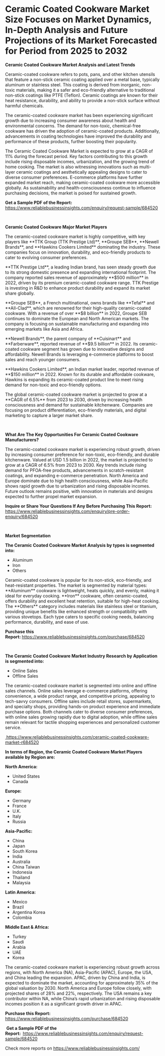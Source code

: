 <p><h1>Ceramic Coated Cookware Market Size Focuses on Market Dynamics, In-Depth Analysis and Future Projections of its Market Forecasted for Period from 2025 to 2032</h1></p><p><strong>Ceramic Coated Cookware Market Analysis and Latest Trends</strong></p>
<p><p>Ceramic-coated cookware refers to pots, pans, and other kitchen utensils that feature a non-stick ceramic coating applied over a metal base, typically aluminum or stainless steel. This coating is derived from inorganic, non-toxic materials, making it a safer and eco-friendly alternative to traditional non-stick coatings like PTFE (Teflon). Ceramic coatings are known for their heat resistance, durability, and ability to provide a non-stick surface without harmful chemicals.</p><p>The ceramic-coated cookware market has been experiencing significant growth due to increasing consumer awareness about health and environmental concerns. The demand for non-toxic, chemical-free cookware has driven the adoption of ceramic-coated products. Additionally, advancements in coating technologies have improved the durability and performance of these products, further boosting their popularity.</p><p>The Ceramic Coated Cookware Market is expected to grow at a CAGR of 11% during the forecast period. Key factors contributing to this growth include rising disposable incomes, urbanization, and the growing trend of home cooking. The market is also witnessing innovations such as multi-layer ceramic coatings and aesthetically appealing designs to cater to diverse consumer preferences. E-commerce platforms have further expanded market reach, making ceramic-coated cookware more accessible globally. As sustainability and health-consciousness continue to influence purchasing decisions, the market is poised for sustained growth.</p></p>
<p><strong>Get a Sample PDF of the Report:&nbsp;</strong> <a href="https://www.reliablebusinessinsights.com/enquiry/request-sample/684520?utm_campaign=75&utm_medium=2&utm_source=Github&utm_content=ia&utm_term=20012025&utm_id=ceramic-coated-cookware">https://www.reliablebusinessinsights.com/enquiry/request-sample/684520</a></p>
<p>&nbsp;</p>
<p><strong>Ceramic Coated Cookware Major Market Players</strong></p>
<p><p>The ceramic-coated cookware market is highly competitive, with key players like **TTK Group (TTK Prestige Ltd)**, **Groupe SEB**, **Newell Brands**, and **Hawkins Cookers Limited** dominating the industry. These companies focus on innovation, durability, and eco-friendly products to cater to evolving consumer preferences.</p><p>**TTK Prestige Ltd**, a leading Indian brand, has seen steady growth due to its strong domestic presence and expanding international footprint. The company reported sales revenue of approximately **$500 million** in 2022, driven by its premium ceramic-coated cookware range. TTK Prestige is investing in R&D to enhance product durability and expand its market share globally.</p><p>**Groupe SEB**, a French multinational, owns brands like **Tefal** and **All-Clad**, which are renowned for their high-quality ceramic-coated cookware. With a revenue of over **$8 billion** in 2022, Groupe SEB continues to dominate the European and North American markets. The company is focusing on sustainable manufacturing and expanding into emerging markets like Asia and Africa.</p><p>**Newell Brands**, the parent company of **Cuisinart** and **Farberware**, reported revenue of **$9.5 billion** in 2022. Its ceramic-coated cookware segment has grown due to innovative designs and affordability. Newell Brands is leveraging e-commerce platforms to boost sales and reach younger consumers.</p><p>**Hawkins Cookers Limited**, an Indian market leader, reported revenue of **$150 million** in 2022. Known for its durable and affordable cookware, Hawkins is expanding its ceramic-coated product line to meet rising demand for non-toxic and eco-friendly options.</p><p>The global ceramic-coated cookware market is projected to grow at a **CAGR of 6.5%** from 2023 to 2030, driven by increasing health consciousness and demand for sustainable kitchenware. Companies are focusing on product differentiation, eco-friendly materials, and digital marketing to capture a larger market share.</p></p>
<p>&nbsp;</p>
<p><strong>What Are The Key Opportunities For Ceramic Coated Cookware Manufacturers?</strong></p>
<p><p>The ceramic-coated cookware market is experiencing robust growth, driven by increasing consumer preference for non-toxic, eco-friendly, and durable kitchenware. Valued at USD 1.5 billion in 2022, the market is projected to grow at a CAGR of 6.5% from 2023 to 2030. Key trends include rising demand for PFOA-free products, advancements in scratch-resistant coatings, and expanding e-commerce penetration. North America and Europe dominate due to high health consciousness, while Asia-Pacific shows rapid growth due to urbanization and rising disposable incomes. Future outlook remains positive, with innovation in materials and designs expected to further propel market expansion.</p></p>
<p><strong>Inquire or Share Your Questions If Any Before Purchasing This Report:</strong> <a href="https://www.reliablebusinessinsights.com/enquiry/pre-order-enquiry/684520?utm_campaign=75&utm_medium=2&utm_source=Github&utm_content=ia&utm_term=20012025&utm_id=ceramic-coated-cookware">https://www.reliablebusinessinsights.com/enquiry/pre-order-enquiry/684520</a></p>
<p>&nbsp;</p>
<p><strong>Market Segmentation</strong></p>
<p><strong>The Ceramic Coated Cookware Market Analysis by types is segmented into:</strong></p>
<p><ul><li>Aluminum</li><li>Iron</li><li>Others</li></ul></p>
<p><p>Ceramic-coated cookware is popular for its non-stick, eco-friendly, and heat-resistant properties. The market is segmented by material types: **Aluminum** cookware is lightweight, heats quickly, and evenly, making it ideal for everyday cooking. **Iron** cookware, often ceramic-coated, offers durability and excellent heat retention, suitable for high-heat cooking. The **Others** category includes materials like stainless steel or titanium, providing unique benefits like enhanced strength or compatibility with various stovetops. Each type caters to specific cooking needs, balancing performance, durability, and ease of use.</p></p>
<p><strong>Purchase this Report:&nbsp;</strong><a href="https://www.reliablebusinessinsights.com/purchase/684520?utm_campaign=75&utm_medium=2&utm_source=Github&utm_content=ia&utm_term=20012025&utm_id=ceramic-coated-cookware">https://www.reliablebusinessinsights.com/purchase/684520</a></p>
<p>&nbsp;</p>
<p><strong>The Ceramic Coated Cookware Market Industry Research by Application is segmented into:</strong></p>
<p><ul><li>Online Sales</li><li>Offline Sales</li></ul></p>
<p><p>The ceramic-coated cookware market is segmented into online and offline sales channels. Online sales leverage e-commerce platforms, offering convenience, a wide product range, and competitive pricing, appealing to tech-savvy consumers. Offline sales include retail stores, supermarkets, and specialty shops, providing hands-on product experience and immediate purchase options. Both channels cater to diverse consumer preferences, with online sales growing rapidly due to digital adoption, while offline sales remain relevant for tactile shopping experiences and personalized customer service.</p></p>
<p><a href="https://www.reliablebusinessinsights.com/ceramic-coated-cookware-market-r684520?utm_campaign=75&utm_medium=2&utm_source=Github&utm_content=ia&utm_term=20012025&utm_id=ceramic-coated-cookware">&nbsp;https://www.reliablebusinessinsights.com/ceramic-coated-cookware-market-r684520</a></p>
<p><strong>In terms of Region, the Ceramic Coated Cookware Market Players available by Region are:</strong></p>
<p>
    <p> <strong> North America: </strong>
        <ul>
            <li>United States</li>
            <li>Canada</li>
        </ul>
        </p> 
    <p> <strong> Europe: </strong>
        <ul>
            <li>Germany</li>
            <li>France</li>
            <li>U.K.</li>
            <li>Italy</li>
            <li>Russia</li>
        </ul>
        </p> 
    <p> <strong> Asia-Pacific: </strong>
        <ul>
            <li>China</li>
            <li>Japan</li>
            <li>South Korea</li>
            <li>India</li>
            <li>Australia</li>
            <li>China Taiwan</li>
            <li>Indonesia</li>
            <li>Thailand</li>
            <li>Malaysia</li>
        </ul>
        </p> 
    <p> <strong> Latin America: </strong>
        <ul>
            <li>Mexico</li>
            <li>Brazil</li>
            <li>Argentina Korea</li>
            <li>Colombia</li>
        </ul>
        </p> 
    <p> <strong> Middle East & Africa: </strong>
        <ul>
            <li>Turkey</li>
            <li>Saudi</li>
            <li>Arabia</li>
            <li>UAE</li>
            <li>Korea</li>
        </ul>
    </p>
    </p>
<p><p>The ceramic-coated cookware market is experiencing robust growth across regions, with North America (NA), Asia-Pacific (APAC), Europe, the USA, and China leading the expansion. APAC, driven by China and India, is expected to dominate the market, accounting for approximately 35% of the global valuation by 2030. North America and Europe follow closely, with projected shares of 28% and 22%, respectively. The USA remains a key contributor within NA, while China’s rapid urbanization and rising disposable incomes position it as a significant growth driver in APAC.</p></p>
<p><strong>Purchase this Report: </strong><a href="https://www.reliablebusinessinsights.com/purchase/684520?utm_campaign=75&utm_medium=2&utm_source=Github&utm_content=ia&utm_term=20012025&utm_id=ceramic-coated-cookware">https://www.reliablebusinessinsights.com/purchase/684520</a></p>
<p>&nbsp;<strong>Get a Sample PDF of the Report:&nbsp;&nbsp;</strong><a href="https://www.reliablebusinessinsights.com/enquiry/request-sample/684520?utm_campaign=75&utm_medium=2&utm_source=Github&utm_content=ia&utm_term=20012025&utm_id=ceramic-coated-cookware">https://www.reliablebusinessinsights.com/enquiry/request-sample/684520</a></p>
<p><strong></strong></p>
<p>Check more reports on <a href="https://www.reliablebusinessinsights.com/?utm_campaign=75&utm_medium=2&utm_source=Github&utm_content=ia&utm_term=20012025&utm_id=ceramic-coated-cookware">https://www.reliablebusinessinsights.com/</a></p>